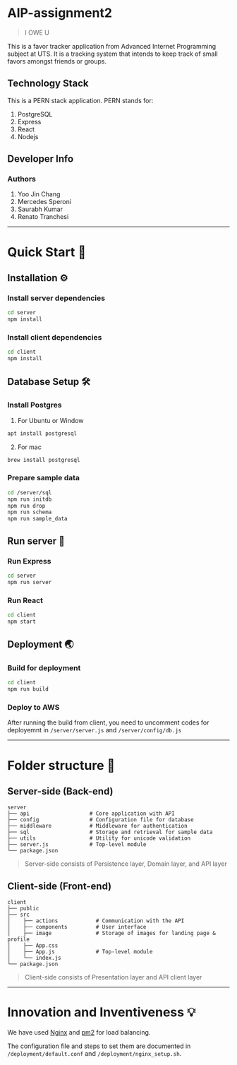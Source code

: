 # AIP-assignment2

> I OWE U

This is a favor tracker application from Advanced Internet Programming subject at UTS. It is a tracking system that intends to keep track of small favors amongst friends or groups.

## Technology Stack 

This is a PERN stack application. PERN stands for:

1. PostgreSQL
2. Express
3. React
4. Nodejs

## Developer Info

### Authors

1. Yoo Jin Chang
2. Mercedes Speroni
3. Saurabh Kumar
4. Renato Tranchesi

---

# Quick Start 🚀

## Installation ⚙️

### Install server dependencies

```bash
cd server
npm install
```

### Install client dependencies

```bash
cd client
npm install
```

## Database Setup 🛠

### Install Postgres
1. For Ubuntu or Window
```bash
apt install postgresql
```

2. For mac
```bash
brew install postgresql
```

### Prepare sample data

```bash
cd /server/sql
npm run initdb
npm run drop
npm run schema
npm run sample_data
```

## Run server 🏁

### Run Express

```bash
cd server
npm run server
```

### Run React

```bash
cd client
npm start
```

## Deployment 🌏

### Build for deployment

```bash
cd client
npm run build
```

### Deploy to AWS
After running the build from client, you need to uncomment codes for deployemnt in `/server/server.js` and `/server/config/db.js`

---

# Folder structure 📁

## Server-side (Back-end)
    server
    ├── api                   # Core application with API 
    ├── config                # Configuration file for database
    ├── middleware            # Middleware for authentication
    ├── sql                   # Storage and retrieval for sample data
    ├── utils                 # Utility for unicode validation
    ├── server.js             # Top-level module
    └── package.json

> Server-side consists of Persistence layer, Domain layer, and API layer

## Client-side (Front-end)
    client
    ├── public                  
    ├── src                
    │    ├── actions            # Communication with the API
    │    ├── components         # User interface
    │    ├── image              # Storage of images for landing page & profile
    │    ├── App.css        
    │    ├── App.js             # Top-level module
    │    └── index.js
    └── package.json

> Client-side consists of Presentation layer and API client layer

---

# Innovation and Inventiveness 💡

We have used [Nginx](https://docs.nginx.com/nginx/admin-guide/load-balancer/http-load-balancer/) and [pm2](https://pm2.io/docs/runtime/guide/load-balancing/) for load balancing.

The configuration file and steps to set them are documented in `/deployment/default.conf` and `/deployment/nginx_setup.sh`.



